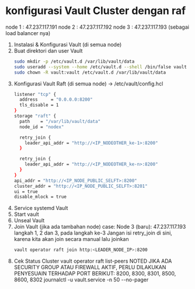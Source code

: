# konfigurasi Vault Cluster dengan raf
node 1 : 47.237.117.191 node 2 : 47.237.117.192 node 3 : 47.237.117.193 (sebagai load balancer nya)
1.  Instalasi & Konfigurasi Vault (di semua node)
2.  Buat direktori dan user Vault
    ```bash
    sudo mkdir -p /etc/vault.d /var/lib/vault/data
    sudo useradd --system --home /etc/vault.d --shell /bin/false vault
    sudo chown -R vault:vault /etc/vault.d /var/lib/vault/data
    ```
3.  Konfigurasi Vault Raft (di semua node)
    -> /etc/vault/config.hcl
    ```bash
    listener "tcp" {
      address     = "0.0.0.0:8200"
      tls_disable = 1
    }
    storage "raft" {
      path    = "/var/lib/vault/data"
      node_id = "nodex"
    
      retry_join {
        leader_api_addr = "http://<IP_NODEOTHER_ke-1>:8200"
      }
    
      retry_join {
        leader_api_addr = "http://<IP_NODEOTHER_ke-n>:8200"
      }
    }
    api_addr = "http://<IP_NODE_PUBLIC_SELFT>:8200"
    cluster_addr = "http://<IP_NODE_PUBLIC_SELFT>:8201"
    ui = true
    disable_mlock = true
    ```
4.  Service systemd Vault
5.  Start vault
6.  Unseal Vault
7.  Join Vault (jika ada tambahan node)
    case: Node 3 (baru): 47.237.117.193
    langkah 1, 2 dan 3, pada langkah ke-3 Jangan isi retry_join di sini, karena kita akan join secara manual
    lalu joinkan
    ```bash
    vault operator raft join http:<LEADER_NODE_IP>:8200
    ```
8.  Cek Status Cluster
    vault operator raft list-peers
NOTED JIKA ADA SECURITY GROUP ATAU FIREWALL AKTIF, PERLU DILAKUKAN PENYESUAIN TERHADAP PORT BERIKUT: 8200, 8300, 8301, 8500, 8600, 8302
journalctl -u vault.service -n 50 --no-pager
